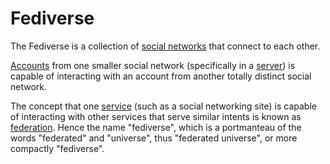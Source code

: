 # Fediverse

The Fediverse is a collection of [social networks](/docs/glossary/social-network#target=_blank) that connect to each other.

[Accounts](/docs/glossary/account) from one smaller social network (specifically in a [server](/docs/glossary/server)) is capable of interacting with an account from another totally distinct social network.

The concept that one [service](/docs/glossary/service) (such as a social networking site) is capable of interacting with other services that serve similar intents is known as [federation](/docs/glossary/federation). Hence the name "fediverse", which is a portmanteau of the words "federated" and "universe", thus "federated universe", or more compactly "fediverse".